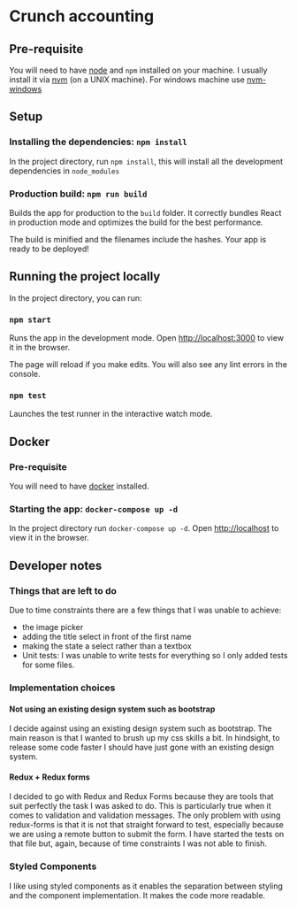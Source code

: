 # Crunch accounting

## Pre-requisite

You will need to have [node](https://nodejs.org/en/) and `npm` installed on your machine. I usually install it via [nvm](https://github.com/nvm-sh/nvm) (on a UNIX machine). For windows machine use [nvm-windows](https://github.com/coreybutler/nvm-windows)

## Setup

### Installing the dependencies: `npm install`

In the project directory, run `npm install`, this will install all the development dependencies in `node_modules`

### Production build: `npm run build`

Builds the app for production to the `build` folder.
It correctly bundles React in production mode and optimizes the build for the best performance.

The build is minified and the filenames include the hashes.
Your app is ready to be deployed!

## Running the project locally

In the project directory, you can run:

### `npm start`

Runs the app in the development mode.
Open [http://localhost:3000](http://localhost:3000) to view it in the browser.

The page will reload if you make edits.
You will also see any lint errors in the console.

### `npm test`

Launches the test runner in the interactive watch mode.

## Docker

### Pre-requisite

You will need to have [docker](https://www.docker.com/) installed.

### Starting the app: `docker-compose up -d`

In the project directory run `docker-compose up -d`.
Open [http://localhost](http://localhost) to view it in the browser.

## Developer notes

### Things that are left to do

Due to time constraints there are a few things that I was unable to achieve:
- the image picker
- adding the title select in front of the first name
- making the state a select rather than a textbox
- Unit tests: I was unable to write tests for everything so I only added tests for some files.

### Implementation choices

#### Not using an existing design system such as bootstrap

I decide against using an existing design system such as bootstrap. The main reason is that I wanted to brush up my css skills a bit. In hindsight, to release some code faster I should have just gone with an existing design system.

#### Redux + Redux forms

I decided to go with Redux and Redux Forms because they are tools that suit perfectly the task I was asked to do. This is particularly true when it comes to validation and validation messages. The only problem with using redux-forms is that it is not that straight forward to test, especially because we are using a remote button to submit the form.
I have started the tests on that file but, again, because of time constraints I was not able to finish.

### Styled Components

I like using styled components as it enables the separation between styling and the component implementation. It makes the code more readable.
